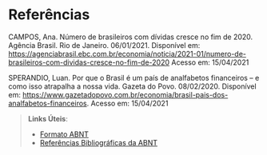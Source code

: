 # Referências

CAMPOS, Ana. Número de brasileiros com dívidas cresce no fim de 2020. Agência Brasil. Rio de Janeiro. 06/01/2021. Disponível em: https://agenciabrasil.ebc.com.br/economia/noticia/2021-01/numero-de-brasileiros-com-dividas-cresce-no-fim-de-2020 Acesso em: 15/04/2021 

 

SPERANDIO, Luan. Por que o Brasil é um país de analfabetos financeiros – e como isso atrapalha a nossa vida. Gazeta do Povo. 08/02/2020. Disponível em: https://www.gazetadopovo.com.br/economia/brasil-pais-dos-analfabetos-financeiros. Acesso em: 15/04/2021

> **Links Úteis**:
> - [Formato ABNT](https://www.normastecnicas.com/abnt/trabalhos-academicos/referencias/)
> - [Referências Bibliográficas da ABNT](https://comunidade.rockcontent.com/referencia-bibliografica-abnt/)
